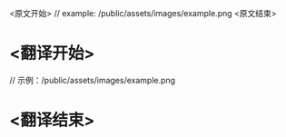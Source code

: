 
<原文开始>
// example: /public/assets/images/example.png
<原文结束>

# <翻译开始>
// 示例：/public/assets/images/example.png
# <翻译结束>

